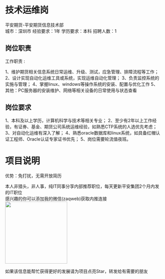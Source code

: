 # 技术运维岗
平安期货-平安期货信息技术部  
城市：深圳市 经验要求：1年 学历要求：本科  招聘人数：1

## 岗位职责
工作职责 :
   
   1、维护期货相关信息系统日常运维、升级、测试，应急管理、排障流程等工作；
   2、设计实现自动化运维工具或系统，实现运维自动化管理；
   3、负责监控系统的实施与管理；
   4、掌握linux、windows等操作系统的安装、配置与优化工作
   5、其他：PC服务器的安装维护、网络等相关设备的日常使用与状态查看
   ​

## 岗位要求
1、本科及以上学历，计算机科学与技术等相关专业；
   2、至少有2年以上工作经验，有证券、基金、期货公司系统运维经验，如熟悉CTP系统的人选优先考虑；
   3、对自动化运维有深入了解；
   4、熟悉oracle数据库和linux系统，如具备红帽认证工程师、Oracle认证专家证书优先；
   5、岗位需要轮流值夜班。

# 项目说明

优势：免打扰，无需开放简历

本人非猎头，非人事，纯IT同事分享内部推荐职位，每天更新平安集团2个月内发的IT职位  
感兴趣的你可以添加我的微信(zaqweb)获取内推连接  
<img src="https://github.com/zaqweb/PA-IT-JOBS/blob/master/WechatICode.jpeg"  height="200" width="200">

如果该信息能帮忙获得更好的发展请为项目点亮Star，转发给有需要的朋友




